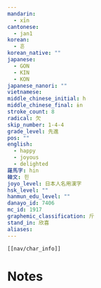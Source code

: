 ```yaml
---
mandarin:
  - xīn
cantonese:
  - jan1
korean:
  - 흔
korean_native: ""
japanese:
  - GON
  - KIN
  - KON
japanese_nanori: ""
vietnamese:
middle_chinese_initial: h
middle_chinese_final: ɨn
stroke_count: 8
radical: 欠
skip_number: 1-4-4
grade_level: 先進
pos: ""
english:
  - happy
  - joyous
  - delighted
羅馬字: hin
韓文: 힌
joyo_level: 日本人名用漢字
hsk_level: ""
hanmun_edu_level: ""
danayo_id: 7406
mc_id: 1917
graphemic_classification: 斤
stand_in: 欣喜
aliases:
---
```

```meta-bind-embed
[[nav/char_info]]
```

# Notes
